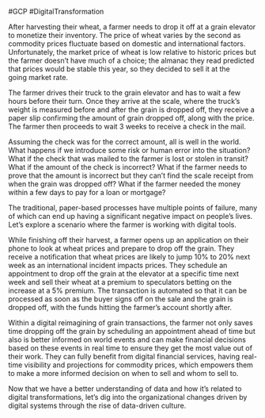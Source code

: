 #GCP #DigitalTransformation 

After harvesting their wheat, a farmer needs to drop it off at a grain elevator to monetize their inventory. The price of wheat varies by the second as commodity prices fluctuate based on domestic and international factors. Unfortunately, the market price of wheat is low relative to historic prices but the farmer doesn’t have much of a choice; the almanac they read predicted that prices would be stable this year, so they decided to sell it at the going market rate.

The farmer drives their truck to the grain elevator and has to wait a few hours before their turn. Once they arrive at the scale, where the truck’s weight is measured before and after the grain is dropped off, they receive a paper slip confirming the amount of grain dropped off, along with the price. The farmer then proceeds to wait 3 weeks to receive a check in the mail.

Assuming the check was for the correct amount, all is well in the world. What happens if we introduce some risk or human error into the situation? What if the check that was mailed to the farmer is lost or stolen in transit? What if the amount of the check is incorrect? What if the farmer needs to prove that the amount is incorrect but they can’t find the scale receipt from when the grain was dropped off? What if the farmer needed the money within a few days to pay for a loan or mortgage?

The traditional, paper-based processes have multiple points of failure, many of which can end up having a significant negative impact on people’s lives. Let’s explore a scenario where the farmer is working with digital tools.

While finishing off their harvest, a farmer opens up an application on their phone to look at wheat prices and prepare to drop off the grain. They receive a notification that wheat prices are likely to jump 10% to 20% next week as an international incident impacts prices. They schedule an appointment to drop off the grain at the elevator at a specific time next week and sell their wheat at a premium to speculators betting on the increase at a 5% premium. The transaction is automated so that it can be processed as soon as the buyer signs off on the sale and the grain is dropped off, with the funds hitting the farmer’s account shortly after.

Within a digital reimagining of grain transactions, the farmer not only saves time dropping off the grain by scheduling an appointment ahead of time but also is better informed on world events and can make financial decisions based on these events in real time to ensure they get the most value out of their work. They can fully benefit from digital financial services, having real-time visibility and projections for commodity prices, which empowers them to make a more informed decision on when to sell and whom to sell to.

Now that we have a better understanding of data and how it’s related to digital transformations, let’s dig into the organizational changes driven by digital systems through the rise of data-driven culture.